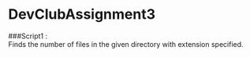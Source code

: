 # DevClubAssignment3
###Script1 :<br>
Finds the number of files in the given directory with extension specified. 
